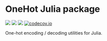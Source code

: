 # OneHot Julia package

[![](https://img.shields.io/badge/docs-stable-blue.svg)](https://cossio.github.io/OneHot.jl/stable)
[![](https://img.shields.io/badge/docs-dev-blue.svg)](https://cossio.github.io/OneHot.jl/dev)
![](https://github.com/cossio/OneHot.jl/workflows/CI/badge.svg)
[![codecov.io](http://codecov.io/gh/cossio/OneHot.jl/coverage.svg?branch=master)](http://codecov.io/gh/cossio/OneHot.jl?branch=master)

One-hot encoding / decoding utilities for Julia.
